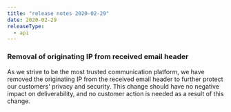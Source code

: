```yaml
---
title: "release notes 2020-02-29"
date: 2020-02-29
releaseType:
  - api
---
```

### Removal of originating IP from received email header

As we strive to be the most trusted communication platform, we have removed the originating IP from the received email header to further protect our customers' privacy and security. This change should have no negative impact on deliverability, and no customer action is needed as a result of this change.

